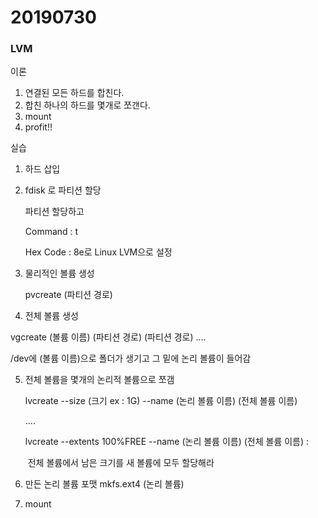 # 20190730

### LVM

이론

1. 연결된 모든 하드를 합친다.
2. 합친 하나의 하드를 몇개로 쪼갠다.
3. mount
4. profit!!



실습

1. 하드 삽입

2. fdisk 로 파티션 할당

   파티션 할당하고 

   Command : t

   Hex Code : 8e로 Linux LVM으로 설정

3. 물리적인 볼륨 생성

   pvcreate (파티션 경로) 

4.  전체 볼륨 생성

   vgcreate (볼륨 이름) (파티션 경로)  (파티션 경로) .... 

   /dev에 (볼륨 이름)으로 폴더가 생기고 그 밑에 논리 볼륨이 들어감

5. 전체 볼륨을 몇개의 논리적 볼륨으로 쪼갬

   lvcreate --size (크기 ex : 1G) --name (논리 볼륨 이름) (전체 볼륨 이름)

   ....

   lvcreate --extents 100%FREE --name  (논리 볼륨 이름) (전체 볼륨 이름) :

   ​	 전체 볼륨에서 남은 크기를 새 볼륨에 모두 할당해라

6. 만든 논리 볼륨 포맷 
   mkfs.ext4 (논리 볼륨)

7. mount 

